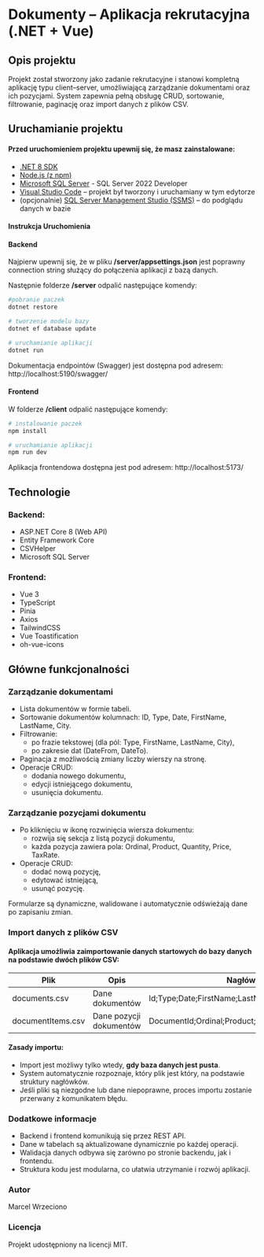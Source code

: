 # Dokumenty – Aplikacja rekrutacyjna (.NET + Vue)

## Opis projektu

Projekt został stworzony jako zadanie rekrutacyjne i stanowi kompletną aplikację typu client–server, umożliwiającą zarządzanie dokumentami oraz ich pozycjami. System zapewnia pełną obsługę CRUD, sortowanie, filtrowanie, paginację oraz import danych z plików CSV.

## Uruchamianie projektu

#### Przed uruchomieniem projektu upewnij się, że masz zainstalowane:

- [.NET 8 SDK](https://dotnet.microsoft.com/en-us/download/dotnet/8.0)
- [Node.js (z npm)](https://nodejs.org/en/download)
- [Microsoft SQL Server](https://www.microsoft.com/pl-pl/sql-server/sql-server-downloads) - SQL Server 2022 Developer
- [Visual Studio Code](https://code.visualstudio.com/) – projekt był tworzony i uruchamiany w tym edytorze
- (opcjonalnie) [SQL Server Management Studio (SSMS)](https://learn.microsoft.com/en-us/ssms/install/install) – do podglądu danych w bazie

#### Instrukcja Uruchomienia

#### Backend

Najpierw upewnij się, że w pliku **/server/appsettings.json** jest poprawny connection string służący do połączenia aplikacji z bazą danych.

Następnie folderze **/server** odpalić następujące komendy:

```bash
#pobranie paczek
dotnet restore

# tworzenie modelu bazy
dotnet ef database update

# uruchamianie aplikacji
dotnet run
```

Dokumentacja endpointów (Swagger) jest dostępna pod adresem: http://localhost:5190/swagger/

#### Frontend

W folderze **/client** odpalić następujące komendy:

```bash
# instalowanie paczek
npm install

# uruchamianie aplikacji
npm run dev
```

Aplikacja frontendowa dostępna jest pod adresem: http://localhost:5173/

## Technologie

### Backend:

- ASP.NET Core 8 (Web API)
- Entity Framework Core
- CSVHelper
- Microsoft SQL Server

### Frontend:

- Vue 3
- TypeScript
- Pinia
- Axios
- TailwindCSS
- Vue Toastification
- oh-vue-icons

## Główne funkcjonalności

### Zarządzanie dokumentami

- Lista dokumentów w formie tabeli.
- Sortowanie dokumentów kolumnach: ID, Type, Date, FirstName, LastName, City.
- Filtrowanie:
  - po frazie tekstowej (dla pól: Type, FirstName, LastName, City),
  - po zakresie dat (DateFrom, DateTo).
- Paginacja z możliwością zmiany liczby wierszy na stronę.
- Operacje CRUD:
  - dodania nowego dokumentu,
  - edycji istniejącego dokumentu,
  - usunięcia dokumentu.

### Zarządzanie pozycjami dokumentu

- Po kliknięciu w ikonę rozwinięcia wiersza dokumentu:
  - rozwija się sekcja z listą pozycji dokumentu,
  - każda pozycja zawiera pola: Ordinal, Product, Quantity, Price, TaxRate.
- Operacje CRUD:
  - dodać nową pozycję,
  - edytować istniejącą,
  - usunąć pozycję.

Formularze są dynamiczne, walidowane i automatycznie odświeżają dane po zapisaniu zmian.

### Import danych z plików CSV

#### Aplikacja umożliwia zaimportowanie danych startowych do bazy danych na podstawie dwóch plików CSV:

| Plik              | Opis                    | Nagłówki                                          |
| ----------------- | ----------------------- | ------------------------------------------------- |
| documents.csv     | Dane dokumentów         | Id;Type;Date;FirstName;LastName;City              |
| documentItems.csv | Dane pozycji dokumentów | DocumentId;Ordinal;Product;Quantity;Price;TaxRate |

#### Zasady importu:

- Import jest możliwy tylko wtedy, **gdy baza danych jest pusta**.
- System automatycznie rozpoznaje, który plik jest który, na podstawie struktury nagłówków.
- Jeśli pliki są niezgodne lub dane niepoprawne, proces importu zostanie przerwany z komunikatem błędu.

### Dodatkowe informacje

- Backend i frontend komunikują się przez REST API.
- Dane w tabelach są aktualizowane dynamicznie po każdej operacji.
- Walidacja danych odbywa się zarówno po stronie backendu, jak i frontendu.
- Struktura kodu jest modularna, co ułatwia utrzymanie i rozwój aplikacji.

### Autor

Marcel Wrzeciono

### Licencja

Projekt udostępniony na licencji MIT.
